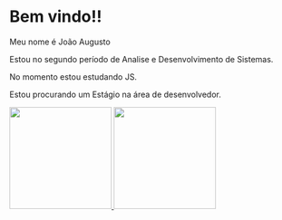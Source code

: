 <h1>Bem vindo!!</h1>
<p>Meu nome é João Augusto</p>
<p>Estou no segundo período de Analise e Desenvolvimento de Sistemas.</p>
<p>No momento estou estudando JS.</p>
<p>Estou procurando um Estágio na área de desenvolvedor.</p>
<div>
<a href="https://github.com/joaoaugusto2708">
<img height="180em" src="https://github-readme-stats.vercel.app/api/top-langs/?username=joaoaugusto2708&layout=compact&langs_count=7&theme=dracula"/>
<img height="180em" src="https://github-readme-stats.vercel.app/api?username=joaoaugusto2708&show_icons=true&theme=dracula&include_all_commits=true&count_private=true"/>
</div>


